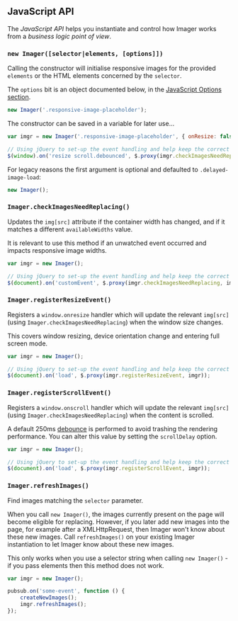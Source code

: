 ## JavaScript API

The *JavaScript API* helps you instantiate and control how Imager works from a *business logic point of view*.

### `new Imager([selector|elements, [options]])`

Calling the constructor will initialise responsive images for the provided `elements` or the HTML elements concerned by the `selector`.

The `options` bit is an object documented below, in the [JavaScript Options section](#javascript-options).

```js
new Imager('.responsive-image-placeholder');
```

The constructor can be saved in a variable for later use...

```js
var imgr = new Imager('.responsive-image-placeholder', { onResize: false });

// Using jQuery to set-up the event handling and help keep the correct scope when executing the callback
$(window).on('resize scroll.debounced', $.proxy(imgr.checkImagesNeedReplacing, imgr));
```

For legacy reasons the first argument is optional and defaulted to `.delayed-image-load`:

```js
new Imager();
```


### `Imager.checkImagesNeedReplacing()`

Updates the `img[src]` attribute if the container width has changed, and if it matches a different `availableWidths` value.

It is relevant to use this method if an unwatched event occurred and impacts responsive image widths.

```js
var imgr = new Imager();

// Using jQuery to set-up the event handling and help keep the correct scope when executing the callback
$(document).on('customEvent', $.proxy(imgr.checkImagesNeedReplacing, imgr));
```

### `Imager.registerResizeEvent()`

Registers a `window.onresize` handler which will update the relevant `img[src]` (using `Imager.checkImagesNeedReplacing`)
when the window size changes.

This covers window resizing, device orientation change and entering full screen mode.

```js
var imgr = new Imager();

// Using jQuery to set-up the event handling and help keep the correct scope when executing the callback
$(document).on('load', $.proxy(imgr.registerResizeEvent, imgr));
```

### `Imager.registerScrollEvent()`

Registers a `window.onscroll` handler which will update the relevant `img[src]` (using `Imager.checkImagesNeedReplacing`)
when the content is scrolled.

A default 250ms [debounce](http://benalman.com/projects/jquery-throttle-debounce-plugin/) is performed to avoid
trashing the rendering performance. You can alter this value by setting the `scrollDelay` option.

```js
var imgr = new Imager();

// Using jQuery to set-up the event handling and help keep the correct scope when executing the callback
$(document).on('load', $.proxy(imgr.registerScrollEvent, imgr));
```

### `Imager.refreshImages()`

Find images matching the `selector` parameter. 

When you call `new Imager()`, the images currently present on the page will become eligible for replacing. However, if
you later add new images into the page, for example after a XMLHttpRequest, then Imager won't know about these new images.
Call `refreshImages()` on your existing Imager instantiation to let Imager know about these new images.

This only works when you use a selector string when calling `new Imager()` - if you pass elements then this method does not work. 

```js
var imgr = new Imager();

pubsub.on('some-event', function () {
    createNewImages();
    imgr.refreshImages();
});
```